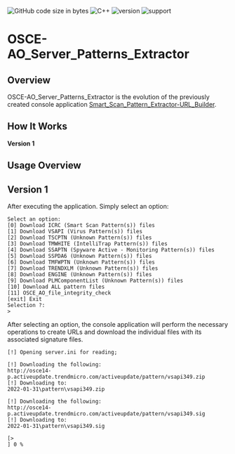 ![GitHub code size in bytes](https://img.shields.io/github/languages/code-size/Anthony-T-N/OSCE-AO_Server_Patterns_Extractor)
![C++](https://img.shields.io/badge/Language-C%2B%2B-ff69b4)
![version](https://img.shields.io/badge/version-1.0.0-yellow.svg)
![support](https://img.shields.io/badge/OS-Windows-orange.svg)

# OSCE-AO_Server_Patterns_Extractor

Overview
-
OSCE-AO_Server_Patterns_Extractor is the evolution of the previously created console application [Smart_Scan_Pattern_Extractor-URL_Builder](https://github.com/Anthony-T-N/Smart_Scan_Pattern_Extractor-URL_Builder#readme).

How It Works
-
**Version 1**

Usage Overview
-
**Version 1**
-
After executing the application. Simply select an option:
```text
Select an option:
[0] Download ICRC (Smart Scan Pattern(s)) files
[1] Download VSAPI (Virus Pattern(s)) files
[2] Download TSCPTN (Unknown Pattern(s)) files
[3] Download TMWHITE (IntelliTrap Pattern(s)) files
[4] Download SSAPTN (Spyware Active - Monitoring Pattern(s)) files
[5] Download SSPDA6 (Unknown Pattern(s)) files
[6] Download TMFWPTN (Unknown Pattern(s)) files
[7] Download TRENDXLM (Unknown Pattern(s)) files
[8] Download ENGINE (Unknown Pattern(s)) files
[9] Download PLMComponentList (Unknown Pattern(s)) files
[10] Download ALL pattern files
[11] OSCE_AO_file_integrity_check
[exit] Exit
Selection ?:
>
```
After selecting an option, the console application will perform the necessary operations to create URLs and download the individual files with its associated signature files.
```text
[!] Opening server.ini for reading;

[!] Downloading the following:
http://osce14-p.activeupdate.trendmicro.com/activeupdate/pattern/vsapi349.zip
[!] Downloading to:
2022-01-31\pattern\vsapi349.zip

[!] Downloading the following:
http://osce14-p.activeupdate.trendmicro.com/activeupdate/pattern/vsapi349.sig
[!] Downloading to:
2022-01-31\pattern\vsapi349.sig

[>                                                                                                   ] 0 %
```
